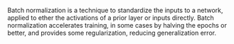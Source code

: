 Batch normalization is a technique to standardize the inputs to a network, applied to ether the activations of a prior layer or inputs directly.
Batch normalization accelerates training, in some cases by halving the epochs or better, and provides some regularization, reducing generalization error.
